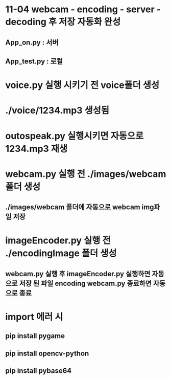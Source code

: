 # 11-04 webcam - encoding - server - decoding 후 저장 자동화 완성

## App_on.py : 서버

## App_test.py : 로컬



# voice.py 실행 시키기 전 voice폴더 생성

# ./voice/1234.mp3 생성됨

# outospeak.py 실행시키면 자동으로 1234.mp3 재생

# webcam.py 실행 전 ./images/webcam 폴더 생성
## ./images/webcam 폴더에 자동으로 webcam img파일 저장

# imageEncoder.py 실행 전 ./encodingImage 폴더 생성
## webcam.py 실행 후 imageEncoder.py 실행하면 자동으로 저장 된 파일 encoding webcam.py 종료하면 자동으로 종료



# import 에러 시

## pip install pygame
## pip install opencv-python
## pip install pybase64



